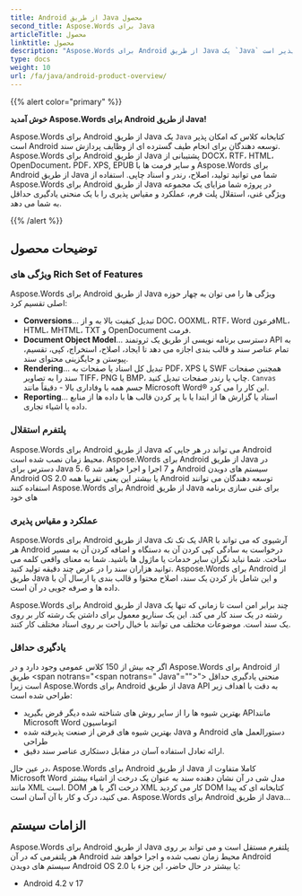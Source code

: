 ```yaml
---
title: Android از طریق Java محصول
second_title: Aspose.Words برای Java
articleTitle: محصول
linktitle: محصول
description: "Aspose.Words برای Android از طریق Java یک `Java` کتابخانه کلاس که امکان پذیر است Android توسعه دهندگان برای انجام طیف گسترده ای از وظایف پردازش سند."
type: docs
weight: 10
url: /fa/java/android-product-overview/
---
```


{{% alert color="primary" %}}

**خوش آمدید Aspose.Words برای Android از طریق Java!**

Aspose.Words برای Android از طریق Java یک `Java` کتابخانه کلاس که امکان پذیر است Android توسعه دهندگان برای انجام طیف گسترده ای از وظایف پردازش سند. Aspose.Words برای Android از طریق Java پشتیبانی از DOCX، RTF، HTML، OpenDocument، PDF، XPS, EPUB و سایر فرمت ها با Aspose.Words برای Android از طریق Java شما می توانید تولید، اصلاح، رندر و اسناد چاپی. استفاده از Aspose.Words برای Android از طریق Java در پروژه شما مزایای یک مجموعه ویژگی غنی، استقلال پلت فرم، عملکرد و مقیاس پذیری را با یک منحنی یادگیری حداقل به شما می دهد.

{{% /alert %}}

## توضیحات محصول

### ویژگی های Rich Set of Features

Aspose.Words برای Android از طریق Java ویژگی ها را می توان به چهار حوزه اصلی تقسیم کرد:

- **Conversions**... تبدیل کیفیت بالا به و از DOC، OOXML، RTF، Word فرعونML، HTML، MHTML، TXT و OpenDocument فرمت.
- **Document Object Model**... دسترسی برنامه نویسی از طریق یک ثروتمند API به تمام عناصر سند و قالب بندی اجازه می دهد تا ایجاد، اصلاح، استخراج، کپی، تقسیم، پیوستن و جایگزینی محتوای سند.
- **Rendering**... تبدیل کل اسناد یا صفحات به PDF، XPS یا SWF همچنین صفحات سند را به تصاویر TIFF، PNG یا BMP، چاپ یا رندر صفحات تبدیل کنید. `Canvas` جسم همه با وفاداری بالا - دقیقاً مانند Microsoft Word® این کار را می کرد.
- **Reporting**... اسناد یا گزارش ها از ابتدا یا با پر کردن قالب ها با داده ها از منابع داده یا اشیاء تجاری.

### پلتفرم استقلال

Aspose.Words برای Android از طریق Java می تواند در هر جایی که Android محیط زمان نصب شده است. Aspose.Words برای Android از طریق Java در دسترس برای Java 5، 6 و 7 اجرا و اجرا خواهد شد Android سیستم های دویدن Android OS 2.0 یا بیشتر این یعنی تقریبا همه Android توسعه دهندگان می توانند استفاده کنند Aspose.Words برای Android از طریق Java برای غنی سازی برنامه های خود

### عملکرد و مقیاس پذیری

Aspose.Words برای Android از طریق Java یک تک تک JAR آرشیوی که می تواند با هر Android درخواست به سادگی کپی کردن آن به دستگاه و اضافه کردن آن به مسیر ساخت. شما نباید نگران سایر خدمات یا ماژول ها باشید. شما به معنای واقعی کلمه می توانید هزاران سند را در عرض چند دقیقه تولید کنید. Aspose.Words برای Android از طریق Java و این شامل باز کردن یک سند، اصلاح محتوا و قالب بندی یا ارسال آن با داده ها و صرفه جویی در آن است.

Aspose.Words برای Android از طریق Java چند برابر امن است تا زمانی که تنها یک رشته در یک سند کار می کند. این یک سناریو معمول برای داشتن یک رشته کار بر روی یک سند است. موضوعات مختلف می توانند با خیال راحت بر روی اسناد مختلف کار کنند.

### یادگیری حداقل

اگر چه بیش از 150 کلاس عمومی وجود دارد و در Aspose.Words برای Android از طریق <span notrans="<span notrans=" Java"=""></span>"> منحنی یادگیری حداقل است زیرا Aspose.Words برای Android از طریق Java API به دقت با اهداف زیر طراحی شده است:

- بهترین شیوه ها را از سایر روش های شناخته شده دیگر قرض بگیرید APIمانند Microsoft Word اتوماسیون
- بهترین شیوه های قرض از صنعت پذیرفته شده Java و Android دستورالعمل های طراحی
- ارائه تعادل استفاده آسان در مقابل دستکاری عناصر سند دقیق.

در عین حال، Aspose.Words برای Android از طریق Java کاملا متفاوت از Microsoft Word مدل شی در آن نشان دهنده سند به عنوان یک درخت از اشیاء بیشتر مانند XML است. DOM درخت اگر با هر XML کار می کردید DOM کتابخانه ای که پیدا می کنید، درک و کار با آن آسان است. Aspose.Words برای Android از طریق Java...

## الزامات سیستم

Aspose.Words برای Android از طریق Java پلتفرم مستقل است و می تواند بر روی هر پلتفرمی که در آن Android محیط زمان نصب شده و اجرا خواهد شد Android سیستم های دویدن Android OS 2.0 یا بیشتر در حال حاضر، این جزء با:

- Android 4.2 v 17
